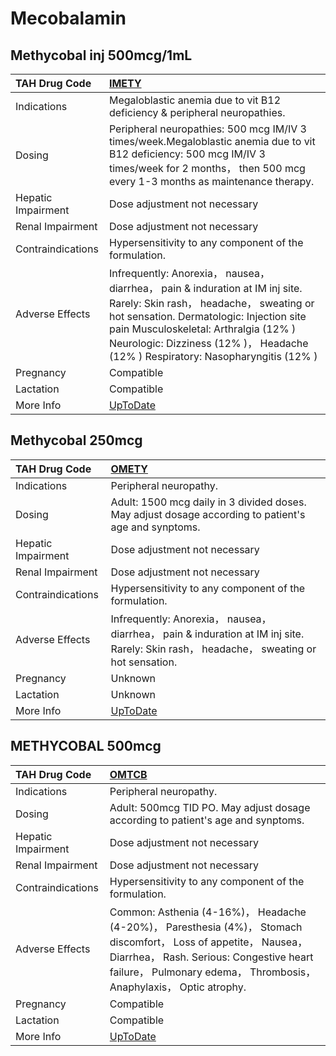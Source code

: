 # Mecobalamin

## Methycobal inj 500mcg/1mL

| TAH Drug Code      | [IMETY](https://www.tahsda.org.tw/drugs/hissearch.php?drug_code=IMETY)                                                                                                                                                                                                                           |
|:-------------------|:-------------------------------------------------------------------------------------------------------------------------------------------------------------------------------------------------------------------------------------------------------------------------------------------------|
| Indications        | Megaloblastic anemia due to vit B12 deficiency & peripheral neuropathies.                                                                                                                                                                                                                        |
| Dosing             | Peripheral neuropathies: 500 mcg IM/IV 3 times/week.Megaloblastic anemia due to vit B12 deficiency: 500 mcg IM/IV 3 times/week for 2 months， then 500 mcg every 1-3 months as maintenance therapy.                                                                                              |
| Hepatic Impairment | Dose adjustment not necessary                                                                                                                                                                                                                                                                    |
| Renal Impairment   | Dose adjustment not necessary                                                                                                                                                                                                                                                                    |
| Contraindications  | Hypersensitivity to any component of the formulation.                                                                                                                                                                                                                                            |
| Adverse Effects    | Infrequently: Anorexia， nausea， diarrhea， pain & induration at IM inj site. Rarely: Skin rash， headache， sweating or hot sensation. Dermatologic: Injection site pain Musculoskeletal: Arthralgia (12% ) Neurologic: Dizziness (12% )， Headache (12% ) Respiratory: Nasopharyngitis (12% ) |
| Pregnancy          | Compatible                                                                                                                                                                                                                                                                                       |
| Lactation          | Compatible                                                                                                                                                                                                                                                                                       |
| More Info          | [UpToDate](https://www.uptodate.com/contents/cyanocobalamin-vitamin-b12-drug-information)                                                                                                                                                                                                        |

## Methycobal 250mcg

| TAH Drug Code      | [OMETY](https://www.tahsda.org.tw/drugs/hissearch.php?drug_code=OMETY)                                                                   |
|:-------------------|:-----------------------------------------------------------------------------------------------------------------------------------------|
| Indications        | Peripheral neuropathy.                                                                                                                   |
| Dosing             | Adult: 1500 mcg daily in 3 divided doses. May adjust dosage according to patient's age and synptoms.                                     |
| Hepatic Impairment | Dose adjustment not necessary                                                                                                            |
| Renal Impairment   | Dose adjustment not necessary                                                                                                            |
| Contraindications  | Hypersensitivity to any component of the formulation.                                                                                    |
| Adverse Effects    | Infrequently: Anorexia， nausea， diarrhea， pain & induration at IM inj site. Rarely: Skin rash， headache， sweating or hot sensation. |
| Pregnancy          | Unknown                                                                                                                                  |
| Lactation          | Unknown                                                                                                                                  |
| More Info          | [UpToDate](https://www.uptodate.com/contents/cyanocobalamin-vitamin-b12-drug-information)                                                |

## METHYCOBAL 500mcg

| TAH Drug Code      | [OMTCB](https://www.tahsda.org.tw/drugs/hissearch.php?drug_code=OMTCB)                                                                                                                                                             |
|:-------------------|:-----------------------------------------------------------------------------------------------------------------------------------------------------------------------------------------------------------------------------------|
| Indications        | Peripheral neuropathy.                                                                                                                                                                                                             |
| Dosing             | Adult: 500mcg TID PO. May adjust dosage according to patient's age and synptoms.                                                                                                                                                   |
| Hepatic Impairment | Dose adjustment not necessary                                                                                                                                                                                                      |
| Renal Impairment   | Dose adjustment not necessary                                                                                                                                                                                                      |
| Contraindications  | Hypersensitivity to any component of the formulation.                                                                                                                                                                              |
| Adverse Effects    | Common: Asthenia (4-16%)， Headache (4-20%)， Paresthesia (4%)， Stomach discomfort， Loss of appetite， Nausea， Diarrhea， Rash. Serious: Congestive heart failure， Pulmonary edema， Thrombosis， Anaphylaxis， Optic atrophy. |
| Pregnancy          | Compatible                                                                                                                                                                                                                         |
| Lactation          | Compatible                                                                                                                                                                                                                         |
| More Info          | [UpToDate](https://www.uptodate.com/contents/cyanocobalamin-vitamin-b12-drug-information)                                                                                                                                          |

